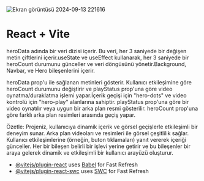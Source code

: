 ![Ekran görüntüsü 2024-09-13 221616](https://github.com/user-attachments/assets/de4dc9a4-c279-4402-a9e6-db2e8566349c)
# React + Vite

heroData adında bir veri dizisi içerir. Bu veri, her 3 saniyede bir değişen metin çiftlerini içerir.useState ve useEffect kullanarak, her 3 saniyede bir heroCount durumunu günceller ve veri döngüsünü yönetir.Background, Navbar, ve Hero bileşenlerini içerir.

heroData prop'u ile sağlanan metinleri gösterir. Kullanıcı etkileşimine göre heroCount durumunu değiştirir ve playStatus prop'una göre video oynatma/duraklatma işlemi yapar.İçerik geçişi için "hero-dots" ve video kontrolü için "hero-play" alanlarına sahiptir.
playStatus prop'una göre bir video oynatılır veya uygun bir arka plan resmi gösterilir. heroCount prop'una göre farklı arka plan resimleri arasında geçiş yapar.

Özetle:
Projeniz, kullanıcıya dinamik içerik ve görsel geçişlerle etkileşimli bir deneyim sunar.
Arka plan videoları ve resimleri ile görsel çeşitlilik sağlar.
Kullanıcı etkileşimlerine (örneğin, buton tıklamaları) yanıt vererek içeriği günceller.
Her bir bileşen belirli bir işlevi yerine getirir ve bu bileşenler bir araya gelerek dinamik ve etkileşimli bir kullanıcı arayüzü oluşturur.

- [@vitejs/plugin-react](https://github.com/vitejs/vite-plugin-react/blob/main/packages/plugin-react/README.md) uses [Babel](https://babeljs.io/) for Fast Refresh
- [@vitejs/plugin-react-swc](https://github.com/vitejs/vite-plugin-react-swc) uses [SWC](https://swc.rs/) for Fast Refresh
